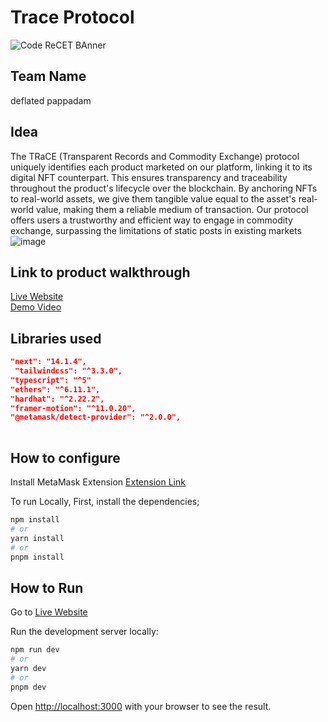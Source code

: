 

# Trace Protocol

![Code ReCET BAnner](https://github.com/CODE-reCET/CodeRECET24/assets/154266304/08736571-0016-4aef-840d-94054de99db7)

## Team Name
deflated pappadam

## Idea
The TRaCE (Transparent Records and Commodity Exchange) protocol uniquely identifies each product marketed on our platform, linking it to its digital NFT counterpart. This ensures transparency and traceability throughout the product's lifecycle over the blockchain. By anchoring NFTs to real-world assets, we give them tangible value equal to the asset's real-world value, making them a reliable medium of transaction. Our protocol offers users a trustworthy and efficient way to engage in commodity exchange, surpassing the limitations of static posts in existing markets![image](https://github.com/Deflated-Pappadam/deflated-pappadam/assets/100425953/eda9eec5-340b-45fe-bddf-8ecbbc81d119)
 

## Link to product walkthrough
[Live Website](https://trace-protocol.vercel.app) <br/>
[Demo Video](https://www.youtube.com/watch?v=j6Hgltnq2rk)

   
## Libraries used
```json
"next": "14.1.4",
 "tailwindcss": "^3.3.0",
"typescript": "^5"
"ethers": "^6.11.1",
"hardhat": "^2.22.2",
"framer-motion": "^11.0.20",
"@metamask/detect-provider": "^2.0.0",
    
```


## How to configure

Install MetaMask Extension [Extension Link](https://chromewebstore.google.com/detail/metamask/nkbihfbeogaeaoehlefnkodbefgpgknn)


To run Locally,
First, install the dependencies;
```bash
npm install
# or
yarn install
# or
pnpm install
```


## How to Run

Go to [Live Website](https://trace-protocol.vercel.app/)

Run the development server locally:

```bash
npm run dev
# or
yarn dev
# or
pnpm dev
```

Open [http://localhost:3000](http://localhost:3000) with your browser to see the result.
